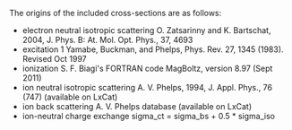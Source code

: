 The origins of the included cross-sections are as follows:
 - electron neutral isotropic scattering
    O. Zatsarinny and K. Bartschat, 2004, J. Phys. B: At. Mol. Opt. Phys., 37, 4693
 - excitation 1
    Yamabe, Buckman, and Phelps, Phys. Rev. 27, 1345 (1983). Revised Oct 1997
 - ionization
    S. F. Biagi's FORTRAN code MagBoltz, version 8.97 (Sept 2011)
 - ion neutral isotropic scattering
    A. V. Phelps, 1994, J. Appl. Phys., 76 (747) (available on LxCat)
 - ion back scattering
    A. V. Phelps database (available on LxCat)
 - ion-neutral charge exchange
    sigma_ct = sigma_bs + 0.5 * sigma_iso
